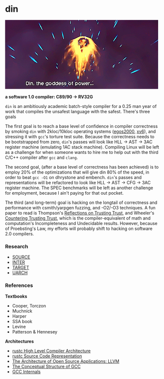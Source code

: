 # din
![](./din.gif)

**a software 1.0 compiler: C89/90 -> RV32G**

`din` is an ambitiously academic batch-style compiler for a 0.25 man year of work
that compiles the unsafest language with the safest. There's three goals

The first goal is to reach a base level of confidence in compiler correctness
by smoking `din` with 2kloc/10kloc operating systems ([egos2000](), [xv6]()),
and stressing it with `gcc`'s torture test suite. Because the correctness needs
to be bootstrapped from zero, `din`'s passes will look like HLL -> AST -> 3AC
register machine (emulating 1AC stack machine). Compiling Linux will be left as
a challenge for when someone wants to hire me to help out with the third C/C++
compiler after `gcc` and `clang`.

The second goal, (after a base level of correctness has been achieved) is to
employ 20% of the optimizations that will give din 80% of the speed, in order
to beat `gcc -O1` on dhrystone and embench. `din`'s passes and representations
will be refactored to look like HLL -> AST -> CFG -> 3AC register machine. The
SPEC benchmarks will be left as another challenge for employment, because I ain't
paying for that out pocket.

The third (and long-term) goal is hacking on the longtail of correctness and
performance with csmith/yarpgen fuzzing, and -O2/-O3 techniques. A fun paper to
read is Thompson's [Reflections on Trusting Trust](https://www.cs.cmu.edu/~rdriley/487/papers/Thompson_1984_ReflectionsonTrustingTrust.pdf), and
Wheeler's [Countering Trusting Trust](https://dwheeler.com/trusting-trust/),
which is the compiler-equivalent of math and computation's Incompleteness and
Undecidable results. However, because of Proebsting's Law, my efforts will
probably shift to hacking on software 2.0 compilers.

### Research
- [SOURCE](./docs/SOURCE)
- [INTER](./docs/INTER)
- [TARGET](./docs/TARGET)
- [UARCH](./docs/UARCH)

### References
**Textbooks**
- Cooper, Torczon
- Muchnick
- Harper
- SSA book
- Levine
- Patterson & Hennesey

**Architectures**
- [rustc High Level Compiler Architecture](https://rustc-dev-guide.rust-lang.org/part-2-intro.html)
- [rustc Source Code Representation](https://rustc-dev-guide.rust-lang.org/part-3-intro.html)
- [The Architecture of Open Source Applications: LLVM](https://aosabook.org/en/v1/llvm.html)
- [The Conceptual Structure of GCC](https://www.cse.iitb.ac.in/grc/intdocs/gcc-conceptual-structure.html#The-GCC-IRs)
- [GCC Internals](https://gcc.gnu.org/onlinedocs/gccint/)